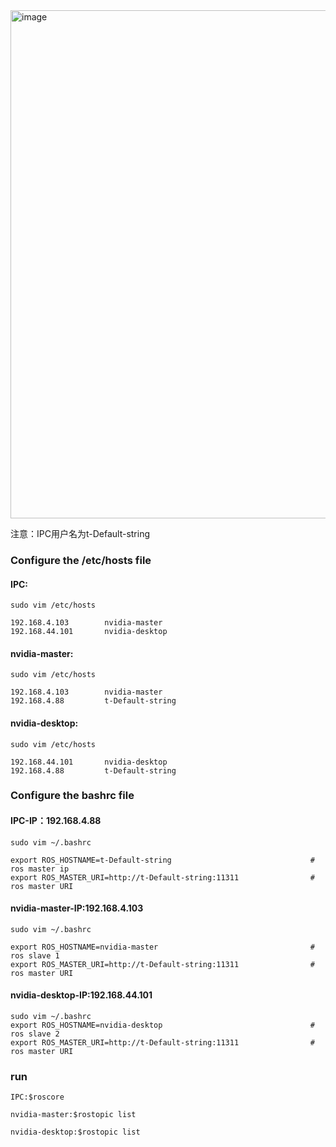 <img width="813" alt="image" src="https://github.com/SilaLiu/robobus_nvidia_xavier_agx_use/assets/39790272/272cb628-56a4-434b-9759-cca75358f04e">


注意：IPC用户名为t-Default-string
### Configure the /etc/hosts file
#### IPC:
    sudo vim /etc/hosts

    192.168.4.103        nvidia-master
    192.168.44.101       nvidia-desktop

#### nvidia-master:
    sudo vim /etc/hosts

    192.168.4.103        nvidia-master
    192.168.4.88         t-Default-string

#### nvidia-desktop:
    sudo vim /etc/hosts

    192.168.44.101       nvidia-desktop
    192.168.4.88         t-Default-string




### Configure the bashrc file

#### IPC-IP：192.168.4.88
    sudo vim ~/.bashrc

    export ROS_HOSTNAME=t-Default-string                               # ros master ip 
    export ROS_MASTER_URI=http://t-Default-string:11311                # ros master URI


#### nvidia-master-IP:192.168.4.103
    sudo vim ~/.bashrc

    export ROS_HOSTNAME=nvidia-master                                  # ros slave 1
    export ROS_MASTER_URI=http://t-Default-string:11311                # ros master URI


#### nvidia-desktop-IP:192.168.44.101
    sudo vim ~/.bashrc
    export ROS_HOSTNAME=nvidia-desktop                                 # ros slave 2
    export ROS_MASTER_URI=http://t-Default-string:11311                # ros master URI


### run 
    IPC:$roscore
    
    nvidia-master:$rostopic list
    
    nvidia-desktop:$rostopic list
